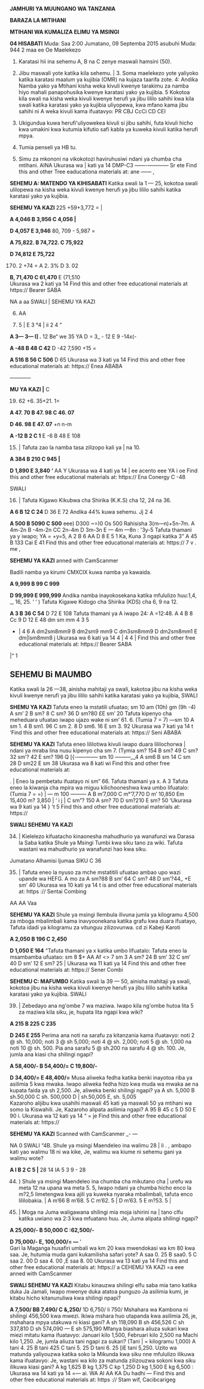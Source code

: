 **JAMHURI YA MUUNGANO WA TANZANIA**

**BARAZA LA MITIHANI**

**MTIHANI WA KUMALIZA ELIMU YA MSINGI**

**04 HISABATI**
Muda: Saa 2:00 Jumatano, 09 Septemba 2015 asubuhi
Muda: 944 2 maa ee Oe
Maelekezo

1. Karatasi hii ina sehemu A, B na C zenye maswali hamsini (50).

2. Jibu maswali yote katika kila sehemu.
| 3. Soma maelekezo yote yaliyoko katika karatasi maalum ya kujibia (OMR) na kujaza taarifa zote.
4: Andika Namba yako ya Mtihani kisha weka kivuli kwenye tarakimu za namba hiyo mahali panapohusika kwenye karatasi yako ya kujibia.
5 Kokotoa kila swali na kisha weka kivuli kwenye herufi ya jibu lililo sahihi kwa kila swali katika karatasi yako ya kujibia uliyopewa, kwa mfano kama jibu sahihi ni A weka kivuli kama ifuatavyo:
PR CBJ CcCi CD CEI

6. Ukigundua kuwa herufi'uliyowekea kivuli si jibu sahihi, futa kivuli hicho kwa umakini kwa kutumia kifutio safi kabla ya kuweka kivuli katika herufi mpya.

7. Tumia penseli ya HB tu.

8. Simu za mkononi na vikokotozi haviruhusiwi ndani ya chumba cha mtihani.
AINA
Ukurasa wa | kati ya 14
DMP-C3
——-————
Sr ete
Find this and other Tree eaducationa materials at:
ane —— ,

**SEHEMU A: MATENDO YA KIHISABATI**
Katika swali la 1 — 25, kokotoa swali ulilopewa na kisha weka kivuli kwenye herufi ya jibu lililo sahihi katika karatasi yako ya kujibia.

**SEHEMU YA KAZI**
225 +59+3,772 = |

**A 4,046 B 3,956 C 4,056 |**

**D 4,057 E 3,946**
80, 709 - 5,987 =

**A 75,822. B 74,722. C 75,922**

**D 74,812 E 75,722**

170. 2 +74 =
   A 2. 3%
   D 3. 02

**B, 71,470 C 61,470**
   E (71,510
\
Ukurasa wa 2 kati ya 14
Find this and other free educational materials at https:// Bearer SABA

NA a aa SWALI | SEHEMU YA KAZI

6. AA

52. 5 | E
3 °4 | ii
2 4 "

**A 3— 3— I] .**
12 Be“ we 35 YA
   D = 3_ -
12 E 9
-14x(-

**A -48 B 48 C 42**
   D -42
7,590 +15 =

**A 516 B 56 C 506**
   D 65
Ukurasa wa 3 kati ya 14
Find this and other free educational materials at:
https:// Enea ABABA

————

**MU YA KAZI |**
C

19. 62 +6. 35+21. 1=

**A 47. 70 B 47. 98 C 46. 07**

**D 46. 98 E 47. 07**
+n n-m

**A -12 B 2 C 1**
   E -6
   B 48
   E 108

15. | Tafuta zao la namba tasa zilizopo kali ya | na 10.

**A 384 B 210 C 945 |**

**D 1,890 E 3,840 ‘**
AA
Y
Ukurasa wa 4 kati ya 14
| ee acento eee YA i oe
Find this and other free educational materials at:
https:// Ena Conergy
   C -48

SWALI

16. | Tafuta Kigawo Kikubwa cha Shirika (K.K.S) cha
12, 24 na 36.

**A 6 B 12 C 24**
   D 36 E 72
Andika 44% kuwa sehemu.
Jj 2 4

**A 500 B 5090 C S00**
eee)
D300 ~=)0 Os 500
Rahisisha 3(m—n)+5n-7m.
   A 4m-2n B -4m-2n CC 2n-4m
   D 3m-3n E — 4m —8n
: '3y-5
Tafuta thamani ya y iwapo; YA = +y=5,
   A 2 B 6 AA
   D 8 E 5
1 Ka,
Kuna 3 ngapi katika 3”
   A 45 B 133 Cai
   E 41
Find this and other free educational materials at:
https://
7 v
. me ,

**SEHEMU YA KAZI**
anned with CamScanmer

Badili namba ya kirumi CMXCIX kuwa namba ya kawaida.

**A 9,999 B 99 C 999**

**D 99,999 E 999,999**
Andika namba inayokosekana katika mfululizo huu:1,4, _, 16, 25. 
‘ ‘ )
Tafuta Kigawe Kidogo cha Shirika (KDS) cha 6, 9
na 12.

**A 3 B 36 C 54**
   D 72 E 108
Tafuta thamani ya A iwapo 24: A =12:48. A 4 B 8 Cc 9
   D 12 E 48
dm sm mm
4 3 5
- | 4 6
   A dm2sm8mm9 B dm2sm9 mm9
   C dm3sm8mm9 D dm2sm8mm1
   E dm|lsm8mm8
j
Ukurasa wa 6 kati ya 14 4
| 4 4
|
Find this and other free educational materials at:
https:// Bearer SABA

|“
1

## SEHEMU Bi MAUMBO
Katika swali la 26 —38, ainisha mahitaji ya swali, kakotoa jibu na kisha weka kivuli kwenye nerufi ya jibu lililo sahihi katika karatasi yako ya kujibia,
SWALI

**SHEMU YA KAZI**
Tafuta eneo la mstatili ufuatao;
sm 10
am (10h)
gm (9h -4)
   A sm’ 2 B sm? 8 C sm? 36
   D sm?80 £E sm’ 20
Tafuta kipenyo cha meheduara ufuatao iwapo ujazo wake ni sm’ 61. 6. (Tumia 7 = 7)
—sm 10
   A sm 1. 4 B sm1. 96 C sm 2. 8
   D sm6. 16 E sm 3. 92
Ukurasa wa 7 kati ya 14
t
‘Find this and other free educational materials at:
https:// Seni ABABA

**SEHEMU YA KAZI**
Tafuta eneo lililotiwa kivuli iwapo duara lililochorwa |
ndani ya mraba lina nusu kipenyo cha sm 7. (Tymia sm? 154 B sm? 49 C sm? 32
sm’? 42 E sm? 196
Q
[{-———— sm 10 ———__4
   A sm6 B sm 14 C sm 28
   D sm22 E sm 38
Ukurasa wa 8 kati wi
Find this and other free educational materials at:

. | Eneo la pembetatu ifuatayo ni sm” 66. Tafuta thamani ya x.
   A 3
Tafuta eneo la kiwanja cha mpira wa miguu kilichooneshwa kwa umbo lifuatalo: (Tumia 7 = =)
| — m 100 ———
   A B m’7,000 C m°’7,770
   D m’ 10,850 Em 15,400
m? 3,850
|
‘
i j
|
   C sm”? 150
   A sm? 70
   D sm?210 E sm? 50
‘Ukurasa wa 9 kati ya 14
} 't 5
Find this and other free educational materials at:
https://

**SWALI SEHEMU YA KAZI**

34. | Kielelezo kifuatacho kinaonesha mahudhurio ya wanafunzi wa Darasa la Saba katika Shule ya Msingi
Tumbi kwa siku tano za wiki. Tafuta wastani wa mahudhurio ya wanafunzi hao kwa siku.
>
Jumatano Alhamisi Ijumaa
SIKU
   C 36
>

35. | Tafuta eneo la nyuso za mche mstatitili ufuatao ambao upo wazi upande wa HEFG.
   A mo za
   A sm?88 B sm’ 64 C sm? 48
   D sm’?44_ +E sm’ 40
Ukurasa wa 10 kati ya 14
t is and other free educational materials at:
https :// Sentai Combing

AA AA Vaa

**SEHEMU YA KAZI**
Shule ya msingi Ilembula ilivuna jumla ya kilogramu
4,500 za mboga mbalimbali kama inavyoonekana katika grafu kwa duara ifuatayo, Tafuta idadi ya kilogramu za vitunguu zilizovunwa.
cd zi Kabeji
Karoti

**A 2,050 B 196 C 2,450**

**D 1,050 E 164**
“Tafuta thamani ya x katika umbo lifuatalo:
Tafuta eneo la msambamba ufuatao:
sm 8
$+ AA
Af
<> 7
sm 3
   A sm? 24 B sm’ 32 C sm’ 40
   D sm’ 12 E sm? 25
|
Ukurasa wa 11 kati ya 14
Find this and other free educational materials at:
https:// Sener Combi

**SEHEMU C: MAFUMBO**
Katika swali la 39 — 50, ainisha mahitaji ya swali, kokotoa jibu na kisha weka kivuli kwenye herufi ya jibu lililo sahihi katika karatasi yako ya kujibia.
SWALI

39. | Zebedayo ana ng'ombe 7 wa maziwa. Iwapo kila ng'ombe hutoa lita 5 za maziwa kila siku, je, hupata lita ngapi kwa wiki?

**A 215 B 225 C 235**

**D 245 E 255**
Perima ana noti na sarafu za kitanzania kama ifuatavyo:
noti 2 @ sh. 10,000; noti 3 @ sh 5,000; noti 4 @ sh. 2,000;
noti 5 @ sh. 1,000 na noti 10 @ sh. 500. Pia ana sarafu 5
@ sh.200 na sarafu 4 @ sh. 100. Je, jumla ana kiasi cha shilingi ngapi?

**A 58,400/- B 54,400/= C 19,800/-**

**D 34,400/= E 48,400/=**
Musa aliweka fedha katika benki inayotoa riba ya asilimia
5 kwa mwaka. Iwapo aliweka fedha hizo kwa muda wa mwaka ae na kupata faida ya sh 2,500. Je, aliweka benki shilingi ngapi? ya
   A sh. 5,000 B sh.50,000 C sh. 500,000
   D | sh.50,005 E, sh. 5,005
\
Kazaroho alijibu kwa usahihi maswali 45 kati ya maswali
50 ya mtihani wa somo la Kiswahili. Je, Kazaroho alipata asilimia ngapi?
   A 95 B 45 c 5
   D 50 E 90
i.
Ukurasa wa 12 kati ya 14
“
= je
Find this and other free educational materials at:
https://

**SEHEMU YA KAZI**
Scanned with CamScanmer
_- —

NA 0 SWALI
“4B. Shule ya msingi Maendeleo ina walimu 28 |
li . , ambapo kati yao walimu 18 ni wa kike, Je, walimu wa kiume ni sehemu gani ya walimu wote?

**A I B 2 C 5 |**
28 14 IA
5 3
9 - 28

44. ) Shule ya msingi Maendeleo ina chumba cha mikutano cha |
urefu wa meta 12 na upana wa meta 5. 5, Iwapo ndani ya chumba hicho enco la m?2,5 limetengwa kwa ajili ya kuweka nyaraka mbalimbali, tafuta enco lililobakia. |
   A m’66 B m’68. 5 C m’62. 5 |
   D m’63. 5 E m?53. 5
|

45. | Moga na Juma waligawana shilingi mia moja ishirini na |
tano clfu katika uwiano wa 2:3 kwa mfuatano huu. Je, 
Juma alipata shilingi ngapi?

**A 25,000/- B 50,000 C :62,500/-**

**D 75,000/- E, 100,000/= —**
'
\
Gari la Maganga husafiri umbali wa km 20 kwa mwendokasi wa km 80 kwa saa. Je, hutumia muda gani kukamilisha safari yote?
   A saa 0. 25 B saa0. 5 C saa 2. 00
   D saa 4. 00 ,E saa 8. 00
Ukurasa wa 13 kati ya 14
Find this and other free educational materials at:
https://
a
CEHEMU YA KAZI =a eee anned with CamScanmer

**SWALI SEHEMU YA KAZI**
Kitabu kinauzwa shilingi elfu saba mia tano katika duka Ja
Jamali, Iwapo mwenye duka atatoa punguzo Ja asilimia kumi, je kitabu hicho kitanunuliwa kwa shilingi npapi?

**A 7,500/ BB 7,490/ C &,250/**
1D 6,750/ li 750/
Mshahara wa Kambona ni shilingi 456,500 kwa mwezi.
Ikiwa mshara huo utapanda kwa asilimia 26, je, mshahara mpya utakuwa ni kiasi gani?
   A sh 118,090 B sh 456,526 C sh 337,810
   D sh 574,090 — E sh 575,190
Mfanya biashara aliuza sukari kwa miezi mitatu kama ifuatavyo: Januari kilo 1,500, Februari kilo 2,500 na Machi kilo 1,250. Je, jumla aliuza tani ngapi za sukari?
(Tani | = kilogramu 1,000)
   A tani 4. 25 B tani 425 C tani 5. 25
   D tani 6. 25 [iE tani 5,250. Uzito wa matunda yaliyouzwa katika soko la Mikunda kwa siku nne mfululizo ilikuwa kama ifuatavyo:
Je, wastani wa kilo za matunda zilizouzwa sokoni kwa siku ilikuwa kiasi gani?
   A kg 1,625 B kg 1,375 C kp 1,250
   D kg 1,500 E kg 6,500 :
Ukurasa wa 14 kati ya 14
=—
ai. WA AI AA KA Du hadhi
— Find this and other free educational materials at:
https :// Stam wif, Cacibcarigeg